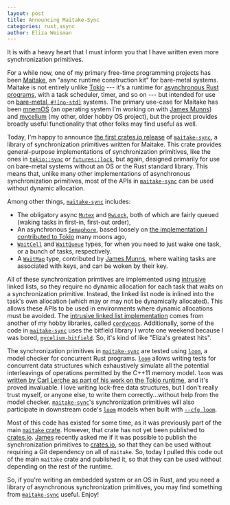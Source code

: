 ```yaml
---
layout: post
title: Announcing Maitake-Sync
categories: rust,async
author: Eliza Weisman
---
```


It is with a heavy heart that I must inform you that I have written even more
synchronization primitives.

For a while now, one of my primary free-time programming projects has been
[Maitake], an "async runtime construction kit" for bare-metal systems. Maitake
is not entirely unlike [Tokio] --- it's a runtime for [asynchronous Rust
programs][core-task], with a task scheduler, timer, and so on --- but intended
for use on [bare-metal, `#![no-std]`][no-std] systems. The primary use-case for
Maitake has been [mnemOS] (an operating system I'm working on with [James
Munns]) and [mycelium] (my other, older hobby OS project), but the project
provides broadly useful functionality that other folks may find useful as well.

Today, I'm happy to announce [the first crates.io release] of [`maitake-sync`], a
library of synchronization primitives written for Maitake. This crate provides
general-purpose implementations of synchronization primitives, like the ones in
[`tokio::sync`] or [`futures::lock`], but again, designed primarily for use on
bare-metal systems without an OS or the Rust standard library. This means that,
unlike many other implementations of asynchronous synchronization primitives,
most of the APIs in [`maitake-sync`] can be used without dynamic allocation.

Among other things, [`maitake-sync`] includes:

- The obligatory async [`Mutex`] and [`RwLock`], both of which are fairly queued
  (waking tasks in first-in, first-out order),
- An asynchronous [`Semaphore`], based loosely on
  [the implementation I contributed to Tokio][tokio-sem] many moons ago,
- [`WaitCell`] and [`WaitQueue`] types, for when you need to just wake one task,
  or a bunch of tasks, respectively.
- A [`WaitMap`] type, contributed by [James Munns], where waiting tasks are
  associated with keys, and can be woken by their key.

All of these synchronization primtives are implemented using [intrusive] linked
lists, so they require no dynamic allocation for each task that waits on a
synchronization primitive. Instead, the linked list node is inlined into the
task's own allocation (which may or may not be dynamically allocated). This
allows these APIs to be used in environments where dynamic allocations must be
avoided. The [intrusive linked list implementation][cordylist] comes from
another of my hobby libraries, called [`cordyceps`]. Additionally, some of the
code in [`maitake-sync`] uses the bitfield library I wrote one weekend because
I was bored, [`mycelium-bitfield`]. So, it's kind of like "Eliza's greatest
hits".

The synchronization primitives in [`maitake-sync`] are tested using [`loom`], a
model checker for concurrent Rust programs. [`loom`] allows writing tests for
concurrent data structures which exhaustively simulate all the potential
interleavings of operations permitted by the C++11 memory model. `loom` was
[written by Carl Lerche as part of his work on the Tokio runtime][loom-blog],
and it's proved invaluable. I love writing lock-free data structures, but I
don't really trust myself, or anyone else, to write them correctly...without
help from the model checker. [`maitake-sync`]'s synchronization primitives will
also participate in downstream code's [`loom`] models when built with
[`--cfg loom`].

Most of this code has existed for some time, as it was previously part of the
main [`maitake` crate][Maitake]. However, that crate has not yet been published
to [crates.io]. [James][James Munns] recently asked me if it was possible to
publish the synchronization primitives to [crates.io], so that they can be used
without requiring a Git dependency on all of `maitake`. So, today I pulled this
code out of the main `maitake` crate and published it, so that they can be used
without depending on the rest of the runtime.

So, if you're writing an embedded system or an OS in Rust, and you need a
library of asynchronous synchronization primitives, you may find something from
[`maitake-sync`] useful. Enjoy!

[Maitake]: https://mycelium.elizas.website/maitake
[Tokio]: https://tokio.rs
[core-task]: https://doc.rust-lang.org/stable/core/task/index.html
[no-std]: https://docs.rust-embedded.org/book/intro/no-std.html
[mnemOS]: https://mnemos.dev
[James Munns]: https://jamesmunns.com
[mycelium]: https://mycelium.elizas.website
[`tokio::sync`]: https://docs.rs/tokio/latest/tokio/sync/
[`futures::lock`]: https://docs.rs/futures/latest/futures/lock/
[the first crates.io release]: https://crates.io/crates/maitake-sync/0.1.0
[`maitake-sync`]: https://crates.io/crates/maitake-sync
[`Mutex`]: https://docs.rs/maitake-sync/latest/maitake_sync/struct.Mutex.html
[`RwLock`]: https://docs.rs/maitake-sync/latest/maitake_sync/struct.RwLock.html
[`Semaphore`]: https://docs.rs/maitake-sync/latest/maitake_sync/struct.Semaphore.html
[tokio-sem]: https://github.com/tokio-rs/tokio/pull/2325
[`WaitCell`]: https://docs.rs/maitake-sync/latest/maitake_sync/struct.WaitCell.html
[`WaitQueue`]: https://docs.rs/maitake-sync/latest/maitake_sync/struct.WaitQueue.html
[`WaitMap`]: https://docs.rs/maitake-sync/latest/maitake_sync/struct.WaitMap.html
[intrusive]: https://www.boost.org/doc/libs/1_45_0/doc/html/intrusive/intrusive_vs_nontrusive.html
[cordylist]: https://docs.rs/cordyceps/latest/cordyceps/struct.List.html
[`mycelium-bitfield`]: https://crates.io/crates/mycelium-bitfield
[`cordyceps`]: https://crates.io/crates/cordyceps
[`loom`]: https://crates.io/crates/loom
[loom-blog]: https://tokio.rs/blog/2019-10-scheduler#fearless-unsafe-concurrency-with-loom
[`--cfg loom`]: https://docs.rs/loom/latest/loom/#running-loom-tests
[crates.io]: https://crates.io